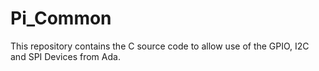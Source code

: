# Pi_Common
This repository contains the C source code to allow use of the GPIO, I2C and SPI Devices from Ada.
